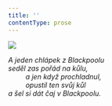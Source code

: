 ```yaml
---
title: ''
contentType: prose
---
```


<section>

![](../Images/032.jpg)

_A jeden chlápek z Blackpoolu  
seděl zas pořád na kůlu,  
         a jen když prochladnul,  
         opustil ten svůj kůl  
a šel si dát čaj v Blackpoolu._

</section>
